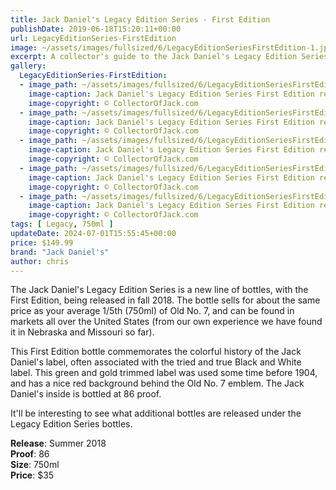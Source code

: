 ```yaml
---
title: Jack Daniel's Legacy Edition Series - First Edition
publishDate: 2019-06-18T15:20:11+00:00
url: LegacyEditionSeries-FirstEdition
image: ~/assets/images/fullsized/6/LegacyEditionSeriesFirstEdition-1.jpg
excerpt: A collector's guide to the Jack Daniel's Legacy Edition Series First Edition release, the green label
gallery:
  LegacyEditionSeries-FirstEdition:
  - image_path: ~/assets/images/fullsized/6/LegacyEditionSeriesFirstEdition-1.jpg
    image-caption: Jack Daniel's Legacy Edition Series First Edition release, the green label
    image-copyright: © CollectorOfJack.com
  - image_path: ~/assets/images/fullsized/6/LegacyEditionSeriesFirstEdition-2.jpg
    image-caption: Jack Daniel's Legacy Edition Series First Edition release, the green label
    image-copyright: © CollectorOfJack.com
  - image_path: ~/assets/images/fullsized/6/LegacyEditionSeriesFirstEdition-3.jpg
    image-caption: Jack Daniel's Legacy Edition Series First Edition release, the green label
    image-copyright: © CollectorOfJack.com
  - image_path: ~/assets/images/fullsized/6/LegacyEditionSeriesFirstEdition-4.jpg
    image-caption: Jack Daniel's Legacy Edition Series First Edition release, the green label
    image-copyright: © CollectorOfJack.com
  - image_path: ~/assets/images/fullsized/6/LegacyEditionSeriesFirstEdition-5.jpg
    image-caption: Jack Daniel's Legacy Edition Series First Edition release, the green label
    image-copyright: © CollectorOfJack.com
tags: [ Legacy, 750ml ]
updateDate: 2024-07-01T15:55:45+00:00
price: $149.99
brand: "Jack Daniel's"
author: chris
---
```

The Jack Daniel's Legacy Edition Series is a new line of bottles, with the First Edition, being released in fall 2018. The bottle sells for about the same price as your average 1/5th (750ml) of Old No. 7, and can be found in markets all over the United States (from our own experience we have found it in Nebraska and Missouri so far).   

  
This First Edition bottle commemorates the colorful history of the Jack Daniel's label, often associated with the tried and true Black and White label. This green and gold trimmed label was used some time before 1904, and has a nice red background behind the Old No. 7 emblem. The Jack Daniel's inside is bottled at 86 proof.   
   
It'll be interesting to see what additional bottles are released under the Legacy Edition Series bottles.   
   
**Release**: Summer 2018   
**Proof**: 86   
**Size**: 750ml  
**Price**: $35   



